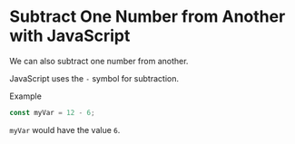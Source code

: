 # Subtract One Number from Another with JavaScript
We can also subtract one number from another.

JavaScript uses the ```-``` symbol for subtraction.

Example
```javascript
const myVar = 12 - 6;
```
```myVar``` would have the value ```6```.
